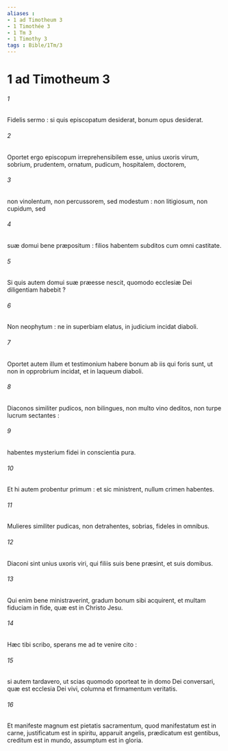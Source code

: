 ```yaml
---
aliases : 
- 1 ad Timotheum 3
- 1 Timothée 3
- 1 Tm 3
- 1 Timothy 3
tags : Bible/1Tm/3
---
```


# 1 ad Timotheum 3

###### 1
Fidelis sermo : si quis episcopatum desiderat, bonum opus desiderat.
###### 2
Oportet ergo episcopum irreprehensibilem esse, unius uxoris virum, sobrium, prudentem, ornatum, pudicum, hospitalem, doctorem,
###### 3
non vinolentum, non percussorem, sed modestum : non litigiosum, non cupidum, sed
###### 4
suæ domui bene præpositum : filios habentem subditos cum omni castitate.
###### 5
Si quis autem domui suæ præesse nescit, quomodo ecclesiæ Dei diligentiam habebit ?
###### 6
Non neophytum : ne in superbiam elatus, in judicium incidat diaboli.
###### 7
Oportet autem illum et testimonium habere bonum ab iis qui foris sunt, ut non in opprobrium incidat, et in laqueum diaboli.
###### 8
Diaconos similiter pudicos, non bilingues, non multo vino deditos, non turpe lucrum sectantes :
###### 9
habentes mysterium fidei in conscientia pura.
###### 10
Et hi autem probentur primum : et sic ministrent, nullum crimen habentes.
###### 11
Mulieres similiter pudicas, non detrahentes, sobrias, fideles in omnibus.
###### 12
Diaconi sint unius uxoris viri, qui filiis suis bene præsint, et suis domibus.
###### 13
Qui enim bene ministraverint, gradum bonum sibi acquirent, et multam fiduciam in fide, quæ est in Christo Jesu.
###### 14
Hæc tibi scribo, sperans me ad te venire cito :
###### 15
si autem tardavero, ut scias quomodo oporteat te in domo Dei conversari, quæ est ecclesia Dei vivi, columna et firmamentum veritatis.
###### 16
Et manifeste magnum est pietatis sacramentum, quod manifestatum est in carne, justificatum est in spiritu, apparuit angelis, prædicatum est gentibus, creditum est in mundo, assumptum est in gloria.
